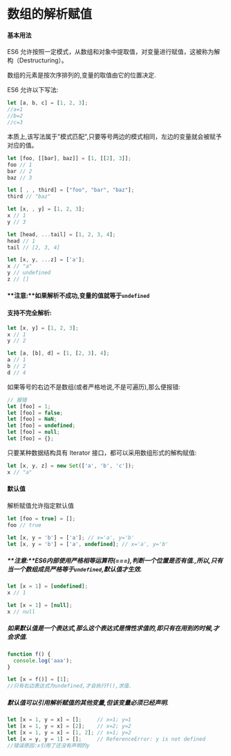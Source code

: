 # 数组的解析赋值

#### 基本用法

ES6 允许按照一定模式，从数组和对象中提取值，对变量进行赋值，这被称为解构（Destructuring）。

数组的元素是按次序排列的,变量的取值由它的位置决定.

ES6 允许以下写法:

```javascript
let [a, b, c] = [1, 2, 3];
//a=1
//b=2
//c=3
```

本质上,该写法属于"模式匹配",只要等号两边的模式相同，左边的变量就会被赋予对应的值。

```javascript
let [foo, [[bar], baz]] = [1, [[2], 3]];
foo // 1
bar // 2
baz // 3

let [ , , third] = ["foo", "bar", "baz"];
third // "baz"

let [x, , y] = [1, 2, 3];
x // 1
y // 3

let [head, ...tail] = [1, 2, 3, 4];
head // 1
tail // [2, 3, 4]

let [x, y, ...z] = ['a'];
x // "a"
y // undefined
z // []
```

#### **注意:**如果解析不成功,变量的值就等于`undefined`

#### 支持不完全解析:

```javascript
let [x, y] = [1, 2, 3];
x // 1
y // 2

let [a, [b], d] = [1, [2, 3], 4];
a // 1
b // 2
d // 4
```

如果等号的右边不是数组(或者严格地说,不是可遍历),那么便报错:

```javascript
// 报错
let [foo] = 1;
let [foo] = false;
let [foo] = NaN;
let [foo] = undefined;
let [foo] = null;
let [foo] = {};
```

只要某种数据结构具有 Iterator 接口，都可以采用数组形式的解构赋值:

```javascript
let [x, y, z] = new Set(['a', 'b', 'c']);
x // "a"
```

#### 默认值

解析赋值允许指定默认值

```javascript
let [foo = true] = [];
foo // true

let [x, y = 'b'] = ['a']; // x='a', y='b'
let [x, y = 'b'] = ['a', undefined]; // x='a', y='b'
```

##### **注意:**ES6内部使用严格相等运算符(===),判断一个位置是否有值.,所以,只有当一个数组成员严格等于`undefined`,默认值才生效.

```javascript
let [x = 1] = [undefined];
x // 1

let [x = 1] = [null];
x // null
```

#####  如果默认值是一个表达式,那么这个表达式是惰性求值的,即只有在用到的时候,才会求值.

```javascript
function f() {
  console.log('aaa');
}

let [x = f()] = [1];
//只有右边表达式为undefined,才会执行f(),求值.
```

##### 默认值可以引用解析赋值的其他变量,但该变量必须已经声明.

```javascript
let [x = 1, y = x] = [];     // x=1; y=1
let [x = 1, y = x] = [2];    // x=2; y=2
let [x = 1, y = x] = [1, 2]; // x=1; y=2
let [x = y, y = 1] = [];     // ReferenceError: y is not defined
//错误原因:x引用了还没有声明的y
```

